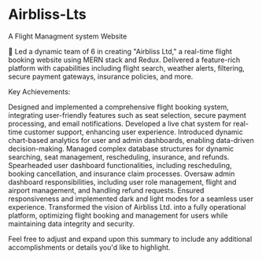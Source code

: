# Airbliss-Lts
A Flight Managment system Website

🚀 Led a dynamic team of 6 in creating "Airbliss Ltd," a real-time flight booking website using MERN stack and Redux. Delivered a feature-rich platform with capabilities including flight search, weather alerts, filtering, secure payment gateways, insurance policies, and more.

Key Achievements:

Designed and implemented a comprehensive flight booking system, integrating user-friendly features such as seat selection, secure payment processing, and email notifications.
Developed a live chat system for real-time customer support, enhancing user experience.
Introduced dynamic chart-based analytics for user and admin dashboards, enabling data-driven decision-making.
Managed complex database structures for dynamic searching, seat management, rescheduling, insurance, and refunds.
Spearheaded user dashboard functionalities, including rescheduling, booking cancellation, and insurance claim processes.
Oversaw admin dashboard responsibilities, including user role management, flight and airport management, and handling refund requests.
Ensured responsiveness and implemented dark and light modes for a seamless user experience.
Transformed the vision of Airbliss Ltd. into a fully operational platform, optimizing flight booking and management for users while maintaining data integrity and security.

Feel free to adjust and expand upon this summary to include any additional accomplishments or details you'd like to highlight.

